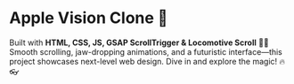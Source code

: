 # Apple Vision Clone 🚀  
Built with **HTML, CSS, JS, GSAP ScrollTrigger & Locomotive Scroll** 🎨✨  
Smooth scrolling, jaw-dropping animations, and a futuristic interface—this project showcases next-level web design. Dive in and explore the magic! 🔥👓  
